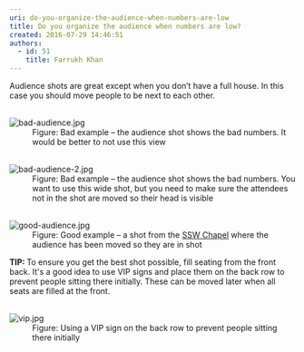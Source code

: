 ```yaml
---
uri: do-you-organize-the-audience-when-numbers-are-low
title: Do you organize the audience when numbers are low?
created: 2016-07-29 14:46:51
authors:
  - id: 51
    title: Farrukh Khan
---
```





<span class='intro'> ​Audience shots are great except when you don’t have a full house.​​ In this case you should move people to be next to each other.<br> </span>

<dl class="badImage">​ 
   <dt>​<img src="/PublishingImages/bad-audience.jpg" alt="bad-audience.jpg" /></dt><dd>Figure&#58; Bad example – the audience shot shows the bad numbers. It would be better to not use this view</dd></dl><dl class="badImage">​ 
   <dt>​<img src="/PublishingImages/bad-audience-2.jpg" alt="bad-audience-2.jpg" /></dt><dd>Figure&#58; Bad example – the audience shot shows the bad numbers. You want to use this wide shot, but you need to make sure the attendees not in the shot are moved so their head is visible</dd></dl><dl class="goodImage">​ 
   <dt>
      <img src="/PublishingImages/good-audience.jpg" alt="good-audience.jpg" />
   </dt><dd>Figure&#58; Good example – a shot from the 
      <a href="https&#58;//www.ssw.com.au/ssw/events/venues/hire-conference-room.aspx" target="_blank">SSW Chapel​</a> where the audience has been moved so they are in shot</dd></dl>
<strong>​​TIP&#58; </strong>To ensure you get the best shot possible, fill seating&#160;from the front back. It's​&#160;a good idea to use VIP signs and place them on the back row to prevent people sitting there initially. These can be moved later when all seats are filled at the front.
<div>
   <br>
</div><dl class="image"><dt><img src="/SiteAssets/organize-the-audience-when-numbers-are-low/vip.jpg" alt="vip.jpg" /></dt><dd>Figure&#58; Using a VIP sign on the back row to prevent people sitting there initially​<br></dd></dl>



